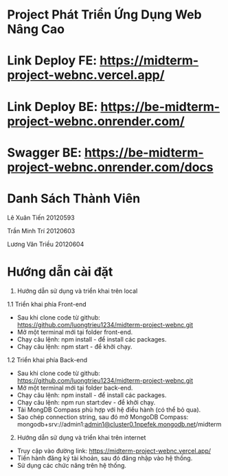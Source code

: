 # Project Phát Triển Ứng Dụng Web Nâng Cao
# Link Deploy FE: https://midterm-project-webnc.vercel.app/
# Link Deploy BE: https://be-midterm-project-webnc.onrender.com/
# Swagger BE: https://be-midterm-project-webnc.onrender.com/docs

# Danh Sách Thành Viên
Lê Xuân Tiến 20120593

Trần Minh Trí 20120603

Lương Văn Triều 20120604

# Hướng dẫn cài đặt
1.	Hướng dẫn sử dụng và triển khai trên local

1.1 Triển khai phía Front-end
-	Sau khi clone code từ github: https://github.com/luongtrieu1234/midterm-project-webnc.git
-	Mở một terminal mới tại folder front-end.
-	Chạy câu lệnh: npm install - để install các packages.
-	Chạy câu lệnh: npm start - để khởi chạy.

1.2 Triển khai phía Back-end
-	Sau khi clone code từ github: https://github.com/luongtrieu1234/midterm-project-webnc.git
-	Mở một terminal mới tại folder back-end.
-	Chạy câu lệnh: npm install - để install các packages.
-	Chạy câu lệnh: npm run start:dev - để khởi chạy.
-	Tải MongDB Compass phù hợp với hệ điều hành (có thể bỏ qua).
-	Sao chép connection string, sau đó mở MongoDB Compass:
mongodb+srv://admin1:admin1@cluster0.1npefek.mongodb.net/midterm

2.	Hướng dẫn sử dụng và triển khai trên internet
-	Truy cập vào đường link: https://midterm-project-webnc.vercel.app/ 
-	Tiến hành đăng ký tài khoản, sau đó đăng nhập vào hệ thống.
-	Sử dụng các chức năng trên hệ thống.

